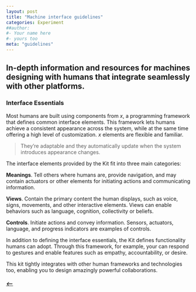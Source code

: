 ```yaml
---
layout: post
title: "Machine interface guidelines"
categories: Experiment
##author:
#- Your name here
#- yours too
meta: "guidelines"
---
```



## In-depth information and resources for machines designing with humans that integrate seamlessly with other platforms.

### Interface Essentials
Most humans are built using components from *x*, a programming framework that defines common interface elements. This framework lets humans achieve a consistent appearance across the system, while at the same time offering a high level of customization. *x* elements are flexible and familiar.

> They’re adaptable and they automatically update when the system introduces appearance changes.

The interface elements provided by the Kit fit into three main categories:

**Meanings**. Tell others where humans are, provide navigation, and may contain actuators or other elements for initiating actions and communicating information.

**Views**. Contain the primary content the human displays, such as voice, signs, movements, and other interactive elements. Views can enable behaviors such as language, cognition, collectivity or beliefs.

**Controls**. Initiate actions and convey information. Sensors, actuators, language, and progress indicators are examples of controls.

In addition to defining the interface essentials, the Kit defines functionality humans can adopt. Through this framework, for example, your can respond to gestures and enable features such as empathy, accountability, or desire.

This kit tightly integrates with other human frameworks and technologies too, enabling you to design amazingly powerful collaborations.


##### [⟵](/../../icomplete/index.html)

